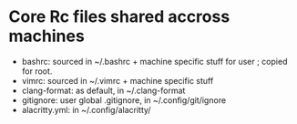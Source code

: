 # Core Rc files shared accross machines #

- bashrc: sourced in ~/.bashrc + machine specific stuff for user ; copied for root.
- vimrc: sourced in ~/.vimrc + machine specific stuff
- clang-format: as default, in ~/.clang-format
- gitignore: user global .gitignore, in ~/.config/git/ignore
- alacritty.yml: in ~/.config/alacritty/
